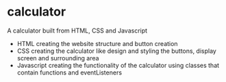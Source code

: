 # calculator
A calculator built from HTML, CSS and Javascript
- HTML creating the website structure and button creation
- CSS creating the calculator like design and styling the buttons, display screen and surrounding area
- Javascript creating the functionality of the calculator using classes that contain functions and eventListeners 